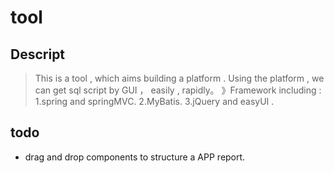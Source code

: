 # tool

## Descript
> This is a tool , which aims building a platform . Using the platform , we can get sql script by GUI ， easily , rapidly。
》Framework including :
> 1.spring and springMVC.
> 2.MyBatis.
> 3.jQuery and easyUI .

## todo
- drag and drop components to structure a APP report.

